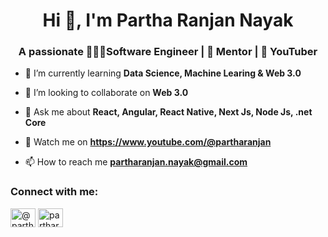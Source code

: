 <h1 align="center">Hi 👋, I'm Partha Ranjan Nayak</h1>
<h3 align="center">A passionate 🧑🏾‍💻Software Engineer | 🧛 Mentor | 🎥 YouTuber </h3>

- 🌱 I’m currently learning **Data Science, Machine Learing & Web 3.0**

- 👯 I’m looking to collaborate on **Web 3.0**

- 💬 Ask me about **React, Angular, React Native, Next Js, Node Js, .net Core**

- 🎥 Watch me on **https://www.youtube.com/@partharanjan**

- 📫 How to reach me **partharanjan.nayak@gmail.com**


<h3 align="left">Connect with me:</h3>
<p align="left">
  <a href="https://www.youtube.com/@partharanjan"><img align="center" src="https://cdn.pixabay.com/photo/2016/07/03/18/36/youtube-1495277_960_720.png" alt="@partharanjan" height="30" width="40" /></a>
<a href="https://linkedin.com/in/partharanjan"><img align="center" src="https://brand.linkedin.com/content/dam/me/business/en-us/amp/brand-site/v2/bg/LI-Bug.svg.original.svg" alt="partharanjan" height="30" width="40" /></a>
</p>
